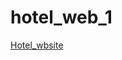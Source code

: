 # hotel_web_1

[Hotel_wbsite](https://raw.githack.com/PrathamBansal05/hotel_website/main/index.html)
